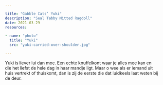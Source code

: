```yaml
---

title: "Gabble Cats’ Yuki"
description: "Seal Tabby Mitted Ragdoll"
date: 2021-03-29
resources:

- name: "photo"
  title: "Yuki"
  src: "yuki-carried-over-shoulder.jpg"

---
```


Yuki is liever lui dan moe.
Een echte knuffelkont waar je alles mee kan en die het liefst de hele dag in haar mandje ligt.
Maar o wee als er iemand uit huis vertrekt of thuiskomt, dan is zij de eerste die dat luidkeels laat weten bij de deur.
